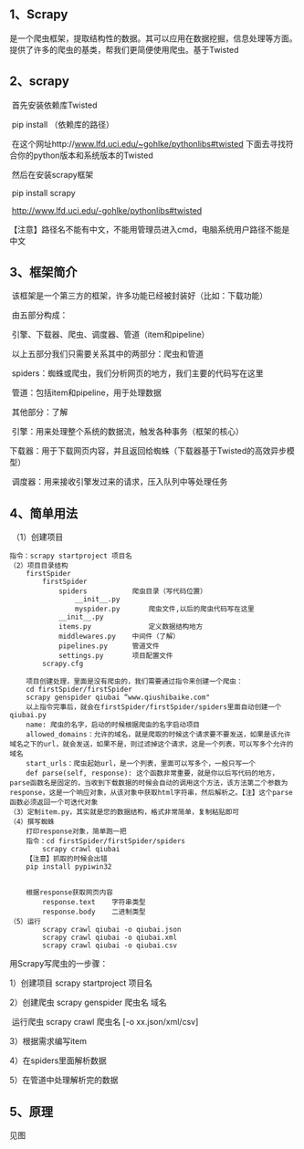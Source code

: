 ## 1、Scrapy

​	是一个爬虫框架，提取结构性的数据。其可以应用在数据挖掘，信息处理等方面。提供了许多的爬虫的基类，帮我们更简便使用爬虫。基于Twisted

## 2、scrapy

​	首先安装依赖库Twisted

​	pip install （依赖库的路径）

​	在这个网址http://www.lfd.uci.edu/~gohlke/pythonlibs#twisted 下面去寻找符合你的python版本和系统版本的Twisted

​	然后在安装scrapy框架

​	pip install scrapy

​	http://www.lfd.uci.edu/-gohlke/pythonlibs#twisted

​	【注意】路径名不能有中文，不能用管理员进入cmd，电脑系统用户路径不能是中文



## 3、框架简介

​	该框架是一个第三方的框架，许多功能已经被封装好（比如：下载功能）

​	由五部分构成：

​	引擎、下载器、爬虫、调度器、管道（item和pipeline）

​	以上五部分我们只需要关系其中的两部分：爬虫和管道

​	spiders：蜘蛛或爬虫，我们分析网页的地方，我们主要的代码写在这里

​	管道：包括item和pipeline，用于处理数据

​	其他部分：了解

​	引擎：用来处理整个系统的数据流，触发各种事务（框架的核心）

​	下载器：用于下载网页内容，并且返回给蜘蛛（下载器基于Twisted的高效异步模型）

​	调度器：用来接收引擎发过来的请求，压入队列中等处理任务

## 4、简单用法

​	（1）创建项目

	指令：scrapy startproject 项目名
	（2）项目目录结构
		firstSpider
			firstSpider
				spiders           爬虫目录（写代码位置）
					__init__.py
					myspider.py       爬虫文件,以后的爬虫代码写在这里
				__init__.py
				items.py          	  定义数据结构地方
				middlewares.py    中间件（了解）
				pipelines.py      管道文件
				settings.py       项目配置文件
			scrapy.cfg
	
		项目创建处理，里面是没有爬虫的，我们需要通过指令来创建一个爬虫：
		cd firstSpider/firstSpider
		scrapy genspider qiubai “www.qiushibaike.com"
		以上指令完事后，就会在firstSpider/firstSpider/spiders里面自动创建一个qiubai.py
		name: 爬虫的名字，启动的时候根据爬虫的名字启动项目
		allowed_domains：允许的域名，就是爬取的时候这个请求要不要发送，如果是该允许域名之下的url，就会发送，如果不是，则过滤掉这个请求，这是一个列表，可以写多个允许的域名
		start_urls：爬虫起始url，是一个列表，里面可以写多个，一般只写一个
		def parse(self, response): 这个函数非常重要，就是你以后写代码的地方，parse函数名是固定的，当收到下载数据的时候会自动的调用这个方法，该方法第二个参数为response，这是一个响应对象，从该对象中获取html字符串，然后解析之。【注】这个parse函数必须返回一个可迭代对象
	（3）定制item.py，其实就是您的数据结构，格式非常简单，复制粘贴即可
	（4）撰写蜘蛛
		打印response对象，简单跑一把
		指令：cd firstSpider/firstSpider/spiders
			scrapy crawl qiubai
		【注意】抓取的时候会出错
		pip install pypiwin32


		根据response获取网页内容
			response.text    字符串类型
			response.body    二进制类型
	（5）运行
			scrapy crawl qiubai -o qiubai.json
			scrapy crawl qiubai -o qiubai.xml
			scrapy crawl qiubai -o qiubai.csv
用Scrapy写爬虫的一步骤：

1）创建项目 scrapy startproject 项目名

2）创建爬虫 scrapy genspider 爬虫名 域名

​		运行爬虫 scrapy crawl 爬虫名 [-o xx.json/xml/csv]

3）根据需求编写item

4）在spiders里面解析数据

5）在管道中处理解析完的数据

## 5、原理

见图





